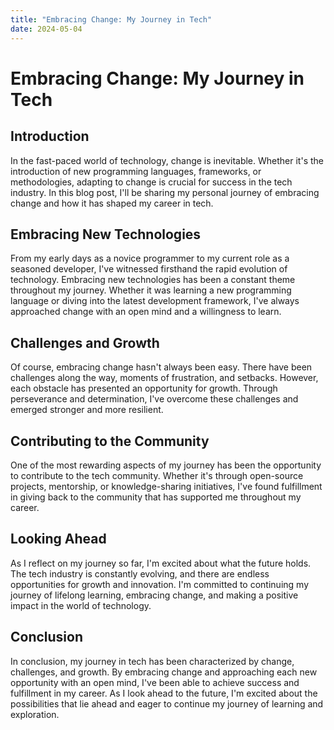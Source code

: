 ```yaml
---
title: "Embracing Change: My Journey in Tech"
date: 2024-05-04
---
```


# Embracing Change: My Journey in Tech

## Introduction

In the fast-paced world of technology, change is inevitable. Whether it's the introduction of new programming languages, frameworks, or methodologies, adapting to change is crucial for success in the tech industry. In this blog post, I'll be sharing my personal journey of embracing change and how it has shaped my career in tech.

## Embracing New Technologies

From my early days as a novice programmer to my current role as a seasoned developer, I've witnessed firsthand the rapid evolution of technology. Embracing new technologies has been a constant theme throughout my journey. Whether it was learning a new programming language or diving into the latest development framework, I've always approached change with an open mind and a willingness to learn.

## Challenges and Growth

Of course, embracing change hasn't always been easy. There have been challenges along the way, moments of frustration, and setbacks. However, each obstacle has presented an opportunity for growth. Through perseverance and determination, I've overcome these challenges and emerged stronger and more resilient.

## Contributing to the Community

One of the most rewarding aspects of my journey has been the opportunity to contribute to the tech community. Whether it's through open-source projects, mentorship, or knowledge-sharing initiatives, I've found fulfillment in giving back to the community that has supported me throughout my career.

## Looking Ahead

As I reflect on my journey so far, I'm excited about what the future holds. The tech industry is constantly evolving, and there are endless opportunities for growth and innovation. I'm committed to continuing my journey of lifelong learning, embracing change, and making a positive impact in the world of technology.

## Conclusion

In conclusion, my journey in tech has been characterized by change, challenges, and growth. By embracing change and approaching each new opportunity with an open mind, I've been able to achieve success and fulfillment in my career. As I look ahead to the future, I'm excited about the possibilities that lie ahead and eager to continue my journey of learning and exploration.
